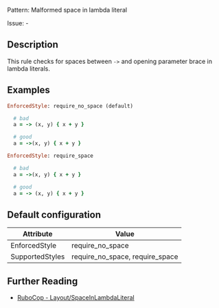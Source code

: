 Pattern: Malformed space in lambda literal

Issue: -

## Description

This rule checks for spaces between `->` and opening parameter brace in lambda literals.

## Examples

```ruby
EnforcedStyle: require_no_space (default)

  # bad
  a = -> (x, y) { x + y }

  # good
  a = ->(x, y) { x + y }
```
```ruby
EnforcedStyle: require_space

  # bad
  a = ->(x, y) { x + y }

  # good
  a = -> (x, y) { x + y }
```

## Default configuration

Attribute | Value
--- | ---
EnforcedStyle | require_no_space
SupportedStyles | require_no_space, require_space

## Further Reading

* [RuboCop - Layout/SpaceInLambdaLiteral](https://docs.rubocop.org/rubocop/cops_layout.html#layoutspaceinlambdaliteral)
